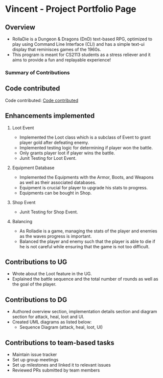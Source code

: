 # Vincent - Project Portfolio Page

## Overview
- RollaDie is a Dungeon & Dragons (DnD) text-based RPG,
optimized to play using Command Line Interface (CLI) and
has a simple text-ui display that reminisces games of the 1960s.        
- This program is meant for CS2113 students as a stress reliever
and it aims to provide a fun and replayable experience!

### Summary of Contributions
## Code contributed
Code contributed: [Code contributed](https://nus-cs2113-ay2425s2.github.io/tp-dashboard/?search=vincesum&breakdown=true)

## Enhancements implemented
1. Loot Event
    - Implemented the Loot class which is a subclass of Event to grant player gold after defeating enemy.
    - Implemented testing logic for determining if player won the battle.
    - Only grants player loot if player wins the battle.
    - Junit Testing for Loot Event.
    
2. Equipment Database
    - Implemented the Equipments with the Armor, Boots, and Weapons as well as their associated databases.
    - Equipment is crucial for player to upgrade his stats to progress.
    - Equipments can be bought in Shop.

3. Shop Event
    - Junit Testing for Shop Event.

4. Balancing
    - As Rolladie is a game, managing the stats of the player and enemies as the waves progress is important.
    - Balanced the player and enemy such that the player is able to die if he is not careful while ensuring
    that the game is not too difficult.

## Contributions to UG
- Wrote about the Loot feature in the UG.
- Explained the battle sequence and the total number of rounds as well as the goal of the player.

## Contributions to DG
- Authored overview section, implementation details section and diagram section for attack, heal, loot and UI.
- Created UML diagrams as listed below:
    - Sequence Diagram (attack, heal, loot, UI)

## Contributions to team-based tasks
* Maintain issue tracker
* Set up group meetings
* Set up milestones and linked it to relevant issues
* Reviewed PRs submitted by team members